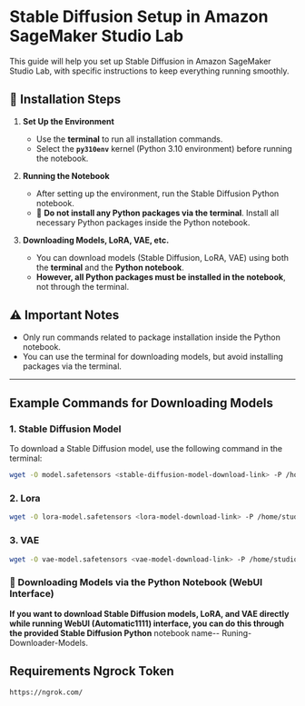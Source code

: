 # Stable Diffusion Setup in Amazon SageMaker Studio Lab

This guide will help you set up Stable Diffusion in Amazon SageMaker Studio Lab, with specific instructions to keep everything running smoothly.

## 🔧 Installation Steps

1. **Set Up the Environment**
   - Use the **terminal** to run all installation commands.
   - Select the **`py310env`** kernel (Python 3.10 environment) before running the notebook.

2. **Running the Notebook**
   - After setting up the environment, run the Stable Diffusion Python notebook.
   - 🚫 **Do not install any Python packages via the terminal**. Install all necessary Python packages inside the Python notebook.

3. **Downloading Models, LoRA, VAE, etc.**
   - You can download models (Stable Diffusion, LoRA, VAE) using both the **terminal** and the **Python notebook**.
   - **However, all Python packages must be installed in the notebook**, not through the terminal.

## ⚠️ Important Notes
- Only run commands related to package installation inside the Python notebook.
- You can use the terminal for downloading models, but avoid installing packages via the terminal.

---

## Example Commands for Downloading Models

### 1. Stable Diffusion Model
To download a Stable Diffusion model, use the following command in the terminal:
```bash
wget -O model.safetensors <stable-diffusion-model-download-link> -P /home/studio-lab-user/stable-diffusion-webui/models/Stable-diffusion/
```
### 2. Lora 
```bash
wget -O lora-model.safetensors <lora-model-download-link> -P /home/studio-lab-user/stable-diffusion-webui/models/Lora/
```
### 3. VAE
```bash
wget -O vae-model.safetensors <vae-model-download-link> -P /home/studio-lab-user/stable-diffusion-webui/models/VAE/
```
### 🔄 Downloading Models via the Python Notebook (WebUI Interface)

**If you want to download Stable Diffusion models, LoRA, and VAE directly while running  WebUI (Automatic1111) interface, you can do this through the provided Stable Diffusion Python** notebook name-- Runing-Downloader-Models. 
  
##  Requirements Ngrock Token
```bash
https://ngrok.com/

